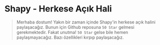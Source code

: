 # Shapy - Herkese Açık Hali
> Merhaba dostum! Yakın bir zaman içinde Shapy'in herkese açık halini paylaşacağız. Bunun için Github reposuna `50 Star` gelmesi gerekmektedir. Fakat unutma! `50 Star` gelse bile hemen paylaşmayacağız. Bazı özellikleri kırpıp paylaşacağız.
